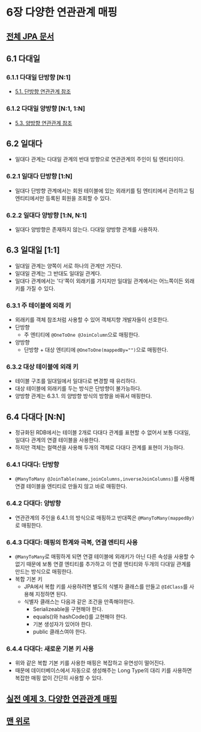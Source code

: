 # 6장 다양한 연관관계 매핑 
## [전체 JPA 문서](index.md)

## 6.1 다대일 
### 6.1.1 다대일 단방향 [N:1] 
- [5.1. 단방향 연관관계 참조](5.연관관계_매핑_기초.md#51-단방향-연관관계)
### 6.1.2 다대일 양방향 [N:1, 1:N] 
- [5.3. 양방향 연관관계 참조](5.연관관계_매핑_기초.md#53-양방향-연관관계)
## 6.2 일대다 
- 일대다 관계는 다대일 관계의 반대 방향으로 연관관계의 주인이 팀 엔티티이다.
### 6.2.1 일대다 단방향 [1:N] 
- 일대다 단방향 관계에서는 회원 테이블에 있는 외래키를 팀 엔티티에서 관리하고 팀 엔티티에서만 등록된 회원을 조회할 수 있다.
### 6.2.2 일대다 양방향 [1:N, N:1] 
- 일대다 양방향은 존재하지 않는다. 다대일 양방향 관계를 사용하자.
## 6.3 일대일 [1:1] 
- 일대일 관계는 양쪽이 서로 하나의 관계만 가진다.
- 일대일 관계는 그 반대도 일대일 관계다.
- 일대다 관계에서는 '다'쪽이 외래키를 가지지만 일대일 관계에서는 어느쪽이든 외래 키를 가질 수 있다.
### 6.3.1 주 테이블에 외래 키 
- 외래키를 객체 참조처럼 사용할 수 있어 객체지향 개발자들이 선호한다.
- 단방향
  - 주 엔티티에 `@OneToOne @JoinColumn`으로 매핑한다.
- 양방향
  - 단방향 + 대상 엔티티에 `@OneToOne(mappedBy="")`으로 매핑한다.
### 6.3.2 대상 테이블에 외래 키 
- 테이블 구조를 일대일에서 일대다로 변경할 때 유리하다.
- 대상 테이블에 외래키를 두는 방식은 단방향이 불가능하다.
- 양방향 관계는 6.3.1. 의 양방향 방식의 방향을 바꿔서 매핑한다.
## 6.4 다대다 [N:N] 
- 정규화된 RDB에서는 테이블 2개로 다대다 관계를 표현할 수 없어서 보통 다대일, 일대다 관계의 연결 테이블을 사용한다.
- 하지만 객체는 컬랙션을 사용해 두개의 객체로 다대다 관계를 표현이 가능하다.
### 6.4.1 다대다: 단방향 
- `@ManyToMany @JoinTable(name,joinColumns,inverseJoinColumns)`를 사용해 연결 테이블을 엔티티로 만들지 않고 바로 매핑한다.
### 6.4.2 다대다: 양방향 
- 연관관계의 주인을 6.4.1.의 방식으로 매핑하고 반대쪽은 `@ManyToMany(mappedBy)`로 매핑한다.
### 6.4.3 다대다: 매핑의 한계와 극복, 연결 엔티티 사용 
- `@ManyToMany`로 매핑하게 되면 연결 테이블에 외래키가 아닌 다른 속성을 사용할 수 없기 때문에 보통 연결 엔티티를 추가하고 이 연결 엔티티와 두개의 다대일 관계를 만드는 방식으로 매핑한다.
- 복합 기본 키
  - JPA에서 복합 키를 사용하려면 별도의 식별자 클래스를 만들고 `@IdClass`를 사용해 지정하면 된다.
  - 식별자 클래스는 다음과 같은 조건을 만족해야한다.
    - Serializeable을 구현해야 한다.
    - equals()와 hashCode()를 고현해야 한다.
    - 기본 생성자가 있어야 한다.
    - public 클래스여야 한다.
### 6.4.4 다대다: 새로운 기본 키 사용 
- 위와 같은 복합 기본 키를 사용한 매핑은 복잡하고 유연성이 떨어진다.
- 때문에 데이터베이스에서 자동으로 생성해주는 Long Type의 대리 키를 사용하면 복잡한 매핑 없이 간단히 사용할 수 있다.
## [실전 예제 3. 다양한 연관관계 매핑](실전_예제%203.%20다양한_연관관계_매핑.md)


## [맨 위로](#)